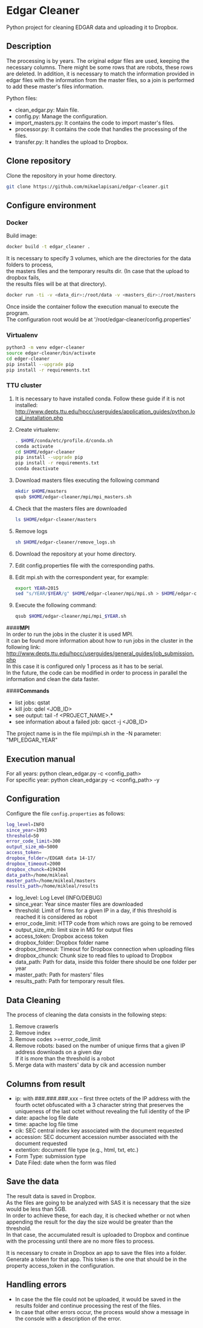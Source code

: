 
# Edgar Cleaner
Python project for cleaning EDGAR data and uploading it to Dropbox.

## Description
The processing is by years. The original edgar files are used, keeping the necessary
columns. There might be some rows that are robots, these rows are deleted.
In addition, it is necessary to match the information provided in edgar files with
the information from the master files, so a join is performed to add these master's
files information.

Python files:   
- clean_edgar.py: Main file.   
- config.py: Manage the configuration.   
- import_masters.py: It contains the code to import master's files.   
- processor.py: It contains the code that handles the processing of the files.   
- transfer.py: It handles the upload to Dropbox.   

## Clone repository
Clone the repository in your home directory.  
```bash
git clone https://github.com/mikaelapisani/edgar-cleaner.git
```

## Configure environment

### Docker
Build image:   
```bash
docker build -t edgar_cleaner .
```      
It is necessary to specify 3 volumes, which are the directories for the data folders to process,     
the masters files and the temporary results dir. (In case that the upload to dropbox fails,    
the results files will be at that directory).     
```bash
docker run -ti -v <data_dir>:/root/data -v <masters_dir>:/root/masters -v <results_dir>:/root/results edgar_cleaner bash
```     
Once inside the container follow the execution manual to execute the program.     
The configuration root would be at '/root/edgar-cleaner/config.properties'   
 
### Virtualenv
```bash
python3 -m venv edger-cleaner
source edgar-cleaner/bin/activate
cd edger-cleaner 
pip install --upgrade pip
pip install -r requirements.txt
```
### TTU cluster
1. It is necessary to have installed conda. 
   Follow these guide if it is not installed:    
   http://www.depts.ttu.edu/hpcc/userguides/application_guides/python.local_installation.php    
   
2. Create virtualenv:    
    ```bash
    . $HOME/conda/etc/profile.d/conda.sh
    conda activate
    cd $HOME/edgar-cleaner
    pip install --upgrade pip
    pip install -r requirements.txt
    conda deactivate
    ```  
3. Download masters files executing the following command   
    ```bash
    mkdir $HOME/masters
    qsub $HOME/edgar-cleaner/mpi/mpi_masters.sh
    ```      
4. Check that the masters files are downloaded     
    ```bash
    ls $HOME/edgar-cleaner/masters
    ```    
5. Remove logs   
    ```bash
    sh $HOME/edgar-cleaner/remove_logs.sh
    ```      
6. Download the repository at your home directory.  
     
7. Edit config.properties file with the corresponding paths.  
    
8. Edit mpi.sh with the correspondent year, for example:   
    ```bash
    export YEAR=2015
    sed "s/YEAR/$YEAR/g" $HOME/edgar-cleaner/mpi/mpi.sh > $HOME/edgar-cleaner/mpi/mpi_$YEAR.sh
    ```
7. Execute the following command:        
    ```bash
    qsub $HOME/edgar-cleaner/mpi/mpi_$YEAR.sh
    ```    

####**MPI**    
In order to run the jobs in the cluster it is used MPI.    
It can be found more information about how to run jobs in the cluster in the following link: http://www.depts.ttu.edu/hpcc/userguides/general_guides/job_submission.php     
In this case it is configured only 1 process as it has to be serial.    
In the future, the code can be modified in order to process in parallel the information and clean the data faster.   

####**Commands**   
- list jobs: qstat     
- kill job: qdel <JOB_ID>     
- see output: tail -f <PROJECT_NAME>.*    
- see information about a failed job:  qacct -j <JOB_ID>     

The project name is in the file mpi/mpi.sh in the -N parameter: "MPI_EDGAR_YEAR"

## Execution manual
For all years: python clean_edgar.py -c <config_path>          
For specific year: python clean_edgar.py -c <config_path> -y <year>        


## Configuration

Configure the file ``config.properties`` as follows:         

```bash
log_level=INFO
since_year=1993
threshold=50
error_code_limit=300
output_size_mb=5000
access_token=
dropbox_folder=/EDGAR data 14-17/
dropbox_timeout=2000
dropbox_chunck=4194304
data_path=/home/mikleal
master_path=/home/mikleal/masters
results_path=/home/mikleal/results
```
- log_level:          Log Level (INFO/DEBUG)   
- since_year:         Year since master files are downloaded   
- threshold:         Limit of firms for a given IP in a day, if this threshold is reached it is considered as robot   
- error_code_limit:  HTTP code from which rows are going to be removed    
- output_size_mb:    limit size in MG for output files   
- access_token:      Dropbox access token     
- dropbox_folder:    Dropbox folder name  
- dropbox_timeout:   Timeout for Dropbox connection when uploading files   
- dropbox_chunck:    Chunk size to read files to upload to Dropbox  
- data_path:         Path for data, inside this folder there should be one folder per year     
- master_path:       Path for masters' files   
- results_path:      Path for temporary result files.       


## Data Cleaning
The process of cleaning the data consists in the following steps:  

1. Remove crawerls     
2. Remove index   
3. Remove codes >=error_code_limit   
4. Remove robots:  based on the number of unique firms that a given IP address downloads on a given day    
                   If it is more than the threshold is a robot   
5. Merge data with masters' data by cik and accession number    


## Columns from result
- ip: with ###.###.###.xxx – first three octets of the IP address with the fourth octet obfuscated with a 3 character string that preserves the uniqueness of the last octet without revealing the full identity of the IP
- date: apache log file date   
- time: apache log file time    
- cik: SEC central index key associated with the document requested    
- accession: SEC document accession number associated with the document requested    
- extention: document file type (e.g., html, txt, etc.)    
- Form Type: submission type     
- Date Filed: date when the form was filed       

## Save the data
The result data is saved in Dropbox.     
As the files are going to be analyzed with SAS it is necessary that the size would be less than 5GB.    
In order to achieve these, for each day, it is checked whether or not when appending the result for the day the size would be greater than the threshold.     
In that case, the accumulated result is uploaded to Dropbox and continue with the processing until there are no more files to process.     

It is necessary to create in Dropbox an app to save the files into a folder. Generate a token for that app.
This token is the one that should be in the property access_token in the configuration.

## Handling errors
- In case the the file could not be uploaded, it would be saved in the results folder and continue processing the rest of the files.     
- In case that other errors occur, the process would show a message in the console with a description of the error.  

    


